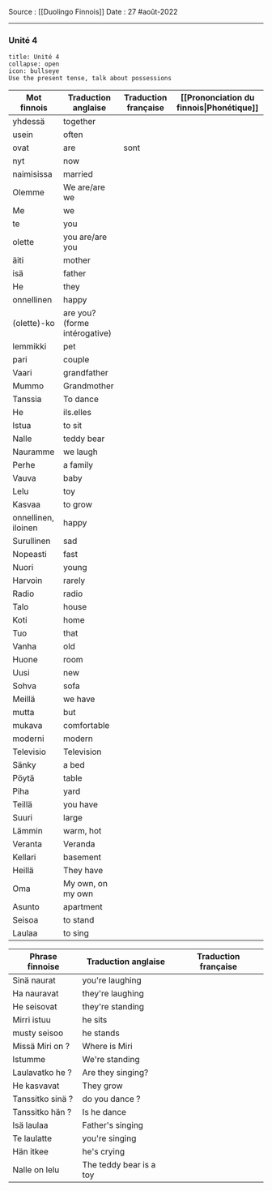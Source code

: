 Source : [[Duolingo Finnois]]
Date : 27 #août-2022
***
### Unité 4
```ad-abstract 
title: Unité 4
collapse: open
icon: bullseye
Use the present tense, talk about possessions
```

| Mot finnois         | Traduction anglaise           | Traduction française | [[Prononciation du finnois\|Phonétique]] |
| ------------------- | ----------------------------- | -------------------- | ---------------------------------------- |
| yhdessä             | together                      |                      |                                          |
| usein               | often                         |                      |                                          |
| ovat                | are                           | sont                 |                                          |
| nyt                 | now                           |                      |                                          |
| naimisissa          | married                       |                      |                                          |
| Olemme              | We are/are we                 |                      |                                          |
| Me                  | we                            |                      |                                          |
| te                  | you                           |                      |                                          |
| olette              | you are/are you               |                      |                                          |
| äiti                | mother                        |                      |                                          |
| isä                 | father                        |                      |                                          |
| He                  | they                          |                      |                                          |
| onnellinen          | happy                         |                      |                                          |
| (olette)-ko         | are you? (forme intérogative) |                      |                                          |
| lemmikki            | pet                           |                      |                                          |
| pari                | couple                        |                      |                                          |
| Vaari               | grandfather                   |                      |                                          |
| Mummo               | Grandmother                   |                      |                                          |
| Tanssia             | To dance                      |                      |                                          |
| He                  | ils.elles                     |                      |                                          |
| Istua               | to sit                        |                      |                                          |
| Nalle               | teddy bear                    |                      |                                          |
| Nauramme            | we laugh                      |                      |                                          |
| Perhe               | a family                      |                      |                                          |
| Vauva               | baby                          |                      |                                          |
| Lelu                | toy                           |                      |                                          |
| Kasvaa              | to grow                       |                      |                                          |
| onnellinen, iloinen | happy                         |                      |                                          |
| Surullinen          | sad                           |                      |                                          |
| Nopeasti            | fast                          |                      |                                          |
| Nuori               | young                         |                      |                                          |
| Harvoin             | rarely                        |                      |                                          |
| Radio               | radio                         |                      |                                          |
| Talo                | house                         |                      |                                          |
| Koti                | home                          |                      |                                          |
| Tuo                 | that                          |                      |                                          |
| Vanha               | old                           |                      |                                          |
| Huone               | room                          |                      |                                          |
| Uusi                | new                           |                      |                                          |
| Sohva               | sofa                          |                      |                                          |
| Meillä              | we have                       |                      |                                          |
| mutta               | but                           |                      |                                          |
| mukava              | comfortable                   |                      |                                          |
| moderni             | modern                        |                      |                                          |
| Televisio           | Television                    |                      |                                          |
| Sänky               | a bed                         |                      |                                          |
| Pöytä               | table                         |                      |                                          |
| Piha                | yard                          |                      |                                          |
| Teillä              | you have                      |                      |                                          |
| Suuri               | large                         |                      |                                          |
| Lämmin              | warm, hot                     |                      |                                          |
| Veranta             | Veranda                       |                      |                                          |
| Kellari             | basement                      |                      |                                          |
| Heillä              | They have                     |                      |                                          |
| Oma                 | My own, on my own             |                      |                                          |
| Asunto              | apartment                     |                      |                                          |
| Seisoa              | to stand                      |                      |                                          |
| Laulaa              | to sing                       |                      |                                          |

| Phrase finnoise  | Traduction anglaise     | Traduction française |
| ---------------- | ----------------------- | -------------------- |
| Sinä naurat      | you're laughing         |                      |
| Ha nauravat      | they're laughing        |                      |
| He seisovat      | they're standing        |                      |
| Mirri istuu      | he sits                 |                      |
| musty seisoo     | he stands               |                      |
| Missä Miri on ?  | Where is Miri           |                      |
| Istumme          | We're standing          |                      |
| Laulavatko he ?  | Are they singing?       |                      |
| He kasvavat      | They grow               |                      |
| Tanssitko sinä ? | do you dance ?          |                      |
| Tanssitko hän ?  | Is he dance             |                      |
| Isä laulaa       | Father's singing        |                      |
| Te laulatte      | you're singing          |                      |
| Hän itkee        | he's crying             |                      |
| Nalle on lelu    | The teddy bear is a toy |                      |
